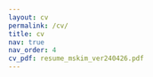 ```yaml
---
layout: cv
permalink: /cv/
title: cv
nav: true
nav_order: 4
cv_pdf: resume_mskim_ver240426.pdf
---
```

